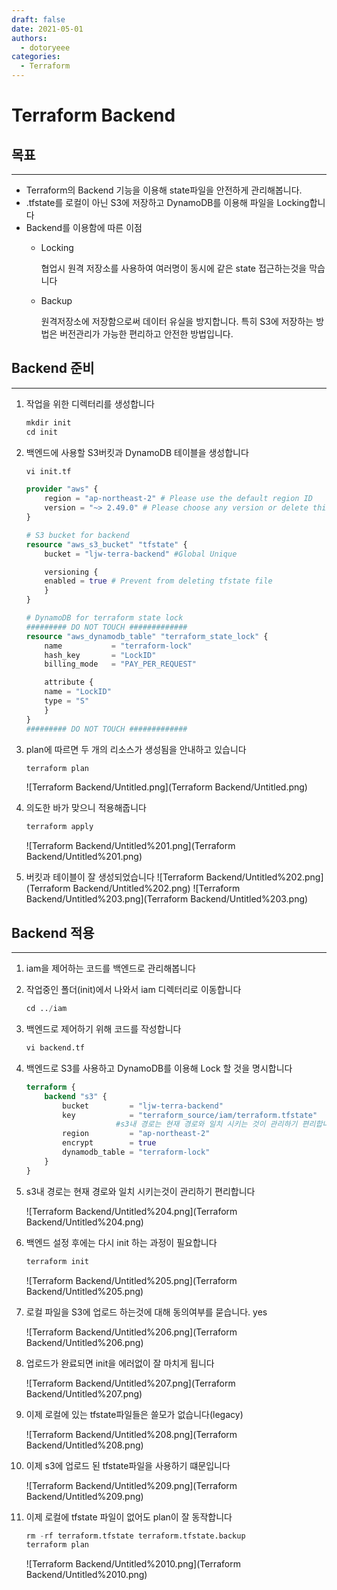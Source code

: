 ```yaml
---
draft: false
date: 2021-05-01
authors:
  - dotoryeee
categories:
  - Terraform
---
```

# Terraform Backend


## 목표

---

- Terraform의 Backend 기능을 이용해 state파일을 안전하게 관리해봅니다.
- .tfstate를 로컬이 아닌 S3에 저장하고 DynamoDB를 이용해 파일을 Locking합니다
- Backend를 이용함에 따른 이점
    - Locking
        
        협업시 원격 저장소를 사용하여 여러명이 동시에 같은 state 접근하는것을 막습니다
        
    - Backup
        
        원격저장소에 저장함으로써 데이터 유실을 방지합니다. 특히 S3에 저장하는 방법은 버전관리가 가능한 편리하고 안전한 방법입니다.
        
<!-- more -->
## Backend 준비

---

1. 작업을 위한 디렉터리를 생성합니다
        
    ``` s
    mkdir init
    cd init
    ```
    
2. 백엔드에 사용할 S3버킷과 DynamoDB 테이블을 생성합니다

    ``` s
    vi init.tf
    ```
        
    ``` terraform title="init.if" linenums="1"
    provider "aws" {
        region = "ap-northeast-2" # Please use the default region ID
        version = "~> 2.49.0" # Please choose any version or delete this line if you want the latest version
    }

    # S3 bucket for backend
    resource "aws_s3_bucket" "tfstate" {
        bucket = "ljw-terra-backend" #Global Unique

        versioning {
        enabled = true # Prevent from deleting tfstate file
        }
    }

    # DynamoDB for terraform state lock
    ######### DO NOT TOUCH #############
    resource "aws_dynamodb_table" "terraform_state_lock" {
        name           = "terraform-lock"
        hash_key       = "LockID"
        billing_mode   = "PAY_PER_REQUEST"

        attribute {
        name = "LockID"
        type = "S"
        }
    }
    ######### DO NOT TOUCH #############
    ```
        
3. plan에 따르면 두 개의 리소스가 생성됨을 안내하고 있습니다
    ```s
    terraform plan
    ```
    
    ![Terraform Backend/Untitled.png](Terraform Backend/Untitled.png)
    
4. 의도한 바가 맞으니 적용해줍니다
    ```s
    terraform apply
    ```
        
    ![Terraform Backend/Untitled%201.png](Terraform Backend/Untitled%201.png)
    
5. 버킷과 테이블이 잘 생성되었습니다
    ![Terraform Backend/Untitled%202.png](Terraform Backend/Untitled%202.png)
    ![Terraform Backend/Untitled%203.png](Terraform Backend/Untitled%203.png)
    

## Backend 적용

---

1. iam을 제어하는 코드를 백엔드로 관리해봅니다
2. 작업중인 폴더(init)에서 나와서 iam 디렉터리로 이동합니다

    ```s
    cd ../iam
    ```

3. 백엔드로 제어하기 위해 코드를 작성합니다

    ```s
    vi backend.tf
    ```

4. 백엔드로 S3를 사용하고 DynamoDB를 이용해 Lock 할 것을 명시합니다

    ```terraform title="backend.tf" linenums="1"
    terraform {
        backend "s3" {
            bucket         = "ljw-terra-backend"
            key            = "terraform_source/iam/terraform.tfstate"
                        #s3내 경로는 현재 경로와 일치 시키는 것이 관리하기 편리합니다
            region         = "ap-northeast-2"
            encrypt        = true
            dynamodb_table = "terraform-lock"
        }
    }
    ```

5. s3내 경로는 현재 경로와 일치 시키는것이 관리하기 편리합니다
    
    ![Terraform Backend/Untitled%204.png](Terraform Backend/Untitled%204.png)
    
6. 백엔드 설정 후에는 다시 init 하는 과정이 필요합니다

    ```s
    terraform init
    ```
        
    ![Terraform Backend/Untitled%205.png](Terraform Backend/Untitled%205.png)
    
7. 로컬 파일을 S3에 업로드 하는것에 대해 동의여부를 묻습니다. yes
    
    ![Terraform Backend/Untitled%206.png](Terraform Backend/Untitled%206.png)
    
8. 업로드가 완료되면 init을 에러없이 잘 마치게 됩니다
    
    ![Terraform Backend/Untitled%207.png](Terraform Backend/Untitled%207.png)
    
9. 이제 로컬에 있는 tfstate파일들은 쓸모가 없습니다(legacy)
    
    ![Terraform Backend/Untitled%208.png](Terraform Backend/Untitled%208.png)
    
10. 이제 s3에 업로드 된 tfstate파일을 사용하기 떄문입니다
    
    ![Terraform Backend/Untitled%209.png](Terraform Backend/Untitled%209.png)
    
11. 이제 로컬에 tfstate 파일이 없어도 plan이 잘 동작합니다
    
    ```s
    rm -rf terraform.tfstate terraform.tfstate.backup
    terraform plan
    ```
    
    ![Terraform Backend/Untitled%2010.png](Terraform Backend/Untitled%2010.png)
    
    